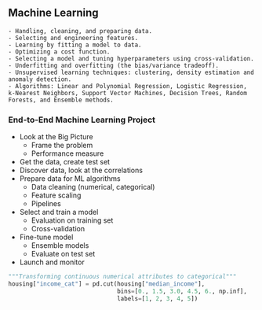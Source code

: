 ## Machine Learning

    - Handling, cleaning, and preparing data.
    - Selecting and engineering features.
    - Learning by fitting a model to data.
    - Optimizing a cost function.
    - Selecting a model and tuning hyperparameters using cross-validation.
    - Underfitting and overfitting (the bias/variance tradeoff).
    - Unsupervised learning techniques: clustering, density estimation and anomaly detection.
    - Algorithms: Linear and Polynomial Regression, Logistic Regression, k-Nearest Neighbors, Support Vector Machines, Decision Trees, Random Forests, and Ensemble methods.
<!-- 
it should include:
- important tips, notes
- code snippets which are usefull when starting new projects
- pipelines, ml models codes
-->

<!-- 
So, here I will include:
End-to-End Machine Learning Project step by step code snippets and notes, section by section. When I will create new project, so that I can refer to any section I stuck.
-->
### End-to-End Machine Learning Project
- Look at the Big Picture
    - Frame the problem
    - Performance measure
- Get the data, create test set
- Discover data, look at the correlations
- Prepare data for ML algorithms
    - Data cleaning (numerical, categorical)
    - Feature scaling
    - Pipelines
- Select and train a model
    - Evaluation on training set
    - Cross-validation
- Fine-tune model
    - Ensemble models
    - Evaluate on test set
- Launch and monitor

```py
"""Transforming continuous numerical attributes to categorical"""
housing["income_cat"] = pd.cut(housing["median_income"],
                               bins=[0., 1.5, 3.0, 4.5, 6., np.inf],
                               labels=[1, 2, 3, 4, 5])
```
